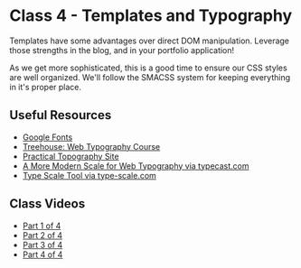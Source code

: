 # Class 4 - Templates and Typography

Templates have some advantages over direct DOM manipulation. Leverage those strengths in the blog, and in your portfolio application!

As we get more sophisticated, this is a good time to ensure our CSS styles are well organized. We'll follow the SMACSS system for keeping everything in it's proper place.

## Useful Resources
 - [Google Fonts](www.google.com/fonts)
 - [Treehouse: Web Typography Course](teamtreehouse.com/library/web-typography)
 - [Practical Topography Site](practicaltypography.com/)
 - [A More Modern Scale for Web Typography via typecast.com](typecast.com/blog/a-more-modern-scale-for-web-typography)
 - [Type Scale Tool via type-scale.com](type-scale.com)

## Class Videos
 - [Part 1 of 4](https://youtu.be/AYLS3TGe9hk)
 - [Part 2 of 4](https://youtu.be/UJlAvnaTKlo)
 - [Part 3 of 4]()
 - [Part 4 of 4]()
